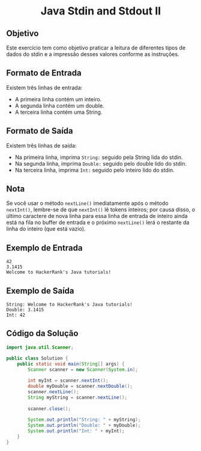 <h1 align=center> Java Stdin and Stdout II </h1>

## Objetivo

Este exercício tem como objetivo praticar a leitura de diferentes tipos de dados do stdin e a impressão desses valores conforme as instruções.

## Formato de Entrada

Existem três linhas de entrada:
- A primeira linha contém um inteiro.
- A segunda linha contém um double.
- A terceira linha contém uma String.

## Formato de Saída

Existem três linhas de saída:
- Na primeira linha, imprima `String:` seguido pela String lida do stdin.
- Na segunda linha, imprima `Double:` seguido pelo double lido do stdin.
- Na terceira linha, imprima `Int:` seguido pelo inteiro lido do stdin.

## Nota

Se você usar o método `nextLine()` imediatamente após o método `nextInt()`, lembre-se de que `nextInt()` lê tokens inteiros; por causa disso, o último caractere de nova linha para essa linha de entrada de inteiro ainda está na fila no buffer de entrada e o próximo `nextLine()` lerá o restante da linha do inteiro (que está vazio).

## Exemplo de Entrada

    42
    3.1415
    Welcome to HackerRank's Java tutorials!

## Exemplo de Saída

    String: Welcome to HackerRank's Java tutorials!
    Double: 3.1415
    Int: 42

## Código da Solução

```java
import java.util.Scanner;

public class Solution {
    public static void main(String[] args) {
        Scanner scanner = new Scanner(System.in);
        
        int myInt = scanner.nextInt();
        double myDouble = scanner.nextDouble();
        scanner.nextLine();
        String myString = scanner.nextLine();
        
        scanner.close();
        
        System.out.println("String: " + myString);
        System.out.println("Double: " + myDouble);
        System.out.println("Int: " + myInt);
    }
}
```